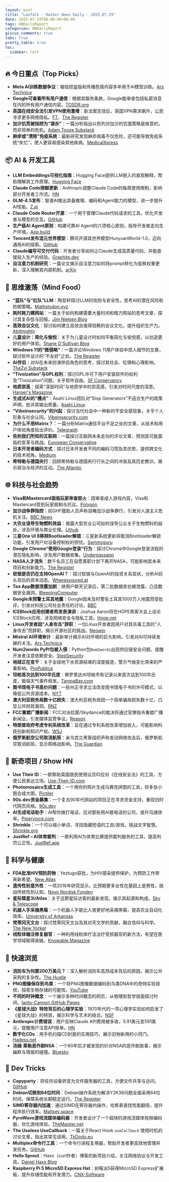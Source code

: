 ```yaml
---
layout: post
title: "LeoTalk · Hacker News Daily · 2025.07.29"
date: 2025-07-29T08:00:00+08:00
tags: HNDailyReport
categories: HNDailyReport
giscus_comments: true
tabs: true
pretty_table: true
toc:
  sidebar: left
---
```


## 🔥 今日重点（Top Picks）

- **Meta AI训练数据争议**：被指控盗版和传播色情内容多年用于AI模型训练。[Ars Technica](https://arstechnica.com/tech-policy/2025/07/meta-pirated-and-seeded-porn-for-years-to-train-ai-lawsuit-says/)
- **Google可查看所有用户通信**：根据其服务条款，Google能审查包括私密消息在内的所有用户通信内容。[TOSDR.org](https://tosdr.org/en/service/217)
- **英国在线安全法引发VPN使用激增**：新法案生效后，英国VPN需求飙升，公民寻求更多网络隐私。[FT](https://www.ft.com/content/356674b0-9f1d-4f95-b1d5-f27570379a9b)、[The Register](https://www.theregister.com/2025/07/28/uk_vpn_demand_soars/)
- **加沙饥荒被指控为“谋杀”**：一篇分析指出以色列对加沙的饥饿策略是故意的，而非简单的危机。[Adam Tooze Substack](https://adamtooze.substack.com/p/chartbook-400-not-crisis-but-murder)
- **麻疹或“清除”免疫系统**：最新研究发现麻疹病毒不仅危险，还可能导致免疫系统“失忆”，使人更容易感染其他疾病。[MedicalXpress](https://medicalxpress.com/news/2025-07-measles-isnt-dangerous-erase-immune.html)

## 📦 AI & 开发工具

- **LLM Embeddings可视化指南**：Hugging Face提供LLM嵌入的直观解释，帮助理解其工作原理。[Hugging Face](https://huggingface.co/spaces/hesamation/primer-llm-embedding)
- **Claude Code限额更新**：Anthropic调整Claude Code的每周使用限制，影响部分开发者工作流。[HN](https://news.ycombinator.com/item?id=44713757)
- **GLM-4.5发布**：智谱AI推出具备推理、编码和Agent能力的模型，进一步提升AI性能。[Z.ai](https://z.ai/blog/glm-4.5)
- **Claude Code Router开源**：一个用于管理Claude代码请求的工具，优化开发者与模型的交互。[GitHub](https://github.com/musistudio/claude-code-router)
- **生产级AI Agent原则**：构建可靠AI Agent的六项核心原则，指导开发者走向生产环境。[App.build](https://www.app.build/blog/six-principles-production-ai-agents)
- **Tencent发布混元世界模型**：腾讯开源其世界模型HunyuanWorld-1.0，迈向通用AI的探索。[GitHub](https://github.com/Tencent-Hunyuan/HunyuanWorld-1.0)
- **Claude编写可交付代码**：开发者分享如何让Claude生成高质量代码，并能直接投入生产的经验。[Graphite.dev](https://graphite.dev/blog/how-i-got-claude-to-write-better-code)
- **自注意力机制研究**：一篇论文揭示自注意力如何将prompt转化为低秩权重更新，深入理解其内部机制。[arXiv](https://arxiv.org/abs/2507.16003)

## 🧠 思维激荡（Mind Food）

- **“蓝队”与“红队”LLM**：陶哲轩探讨LLM的攻防与安全性，思考AI的潜在风险和防御策略。[Mathstodon.xyz](https://mathstodon.xyz/@tao/114915604830689046)
- **耗时耗力建网站**：一篇关于如何构建需要大量时间和精力网站的思考文章，探讨其复杂性与回报。[Jim Nielsen Blog](https://blog.jim-nielsen.com/2025/how-to-make-websites-that-require-lots-of-time-and-energy/)
- **高效会议文化**：探讨如何建立高效且值得信赖的会议文化，提升组织生产力。[Abitmighty](https://abitmighty.com/posts/the-ultimate-meeting-culture)
- **儿童设计：简化与愉悦**：关于为儿童设计时如何平衡简化与愉悦感，以创造更好的用户体验。[Shane O'Sullivan Blog](https://shaneosullivan.wordpress.com/2025/07/28/on-designing-for-children/)
- **Windows 11的“微侵略”**：一篇评论Windows 11用户体验中烦人细节的文章，探讨软件设计的“不友好”之处。[The Register](https://www.theregister.com/2025/07/28/windows_11_is_a_minefield/)
- **AI伴侣**：对AI在未来扮演伴侣角色的思考，探讨其社会、伦理和心理影响。[TheZvi Substack](https://thezvi.substack.com/p/ai-companion-piece)
- **“Tivoization”与GPL权利**：探讨GPL许可下用户安装软件的权利及“Tivoization”问题，关乎软件自由。[SF Conservancy](https://sfconservancy.org/blog/2021/jul/23/tivoization-and-the-gpl-right-to-install/)
- **地质崇高**：探索“深层时间”与地质学中的崇高感，引发对时间尺度的深思。[Harper's Magazine](https://harpers.org/archive/2025/07/the-geological-sublime-lewis-hyde-deep-time/)
- **生成式AI的“槽点”**：Asahi Linux团队对“Slop Generators”不适合生产的政策声明，批评其输出质量。[Asahi Linux](https://asahilinux.org/docs/project/policies/slop/)
- **“Vibeinsecurity”的兴起**：探讨当代社会中一种新的不安全感现象，关乎个人形象与社会认同。[Vibeinsecurity.com](https://vibeinsecurity.com/)
- **为什么不用Matrix？**：一篇分析Matrix通信平台不足之处的文章，从技术和用户体验角度给出评价。[Telegraph](https://telegra.ph/why-not-matrix-08-07)
- **告别我们所知的互联网**：一篇探讨互联网未来走向的评论文章，预测其可能面临的变革与挑战。[European Conservative](https://europeanconservative.com/articles/commentary/say-goodbye-to-the-internet-as-we-know-it/)
- **日本开发者编码方式**：探讨日本开发者不同的编码习惯及其优势，提供跨文化的技术视角。[Medium](https://medium.com/@sohail_saifi/why-japanese-developers-write-code-completely-differently-and-why-it-works-better-de84d6244fab)
- **希特勒与德国央行**：回顾希特勒与德国央行行长之间的冲突及其历史教训，揭示政治与经济的互动。[The Atlantic](https://www.theatlantic.com/ideas/archive/2025/07/hitler-attacked-central-banker/683545/)

## 🌐 科技与社会趋势

- **Visa和Mastercard面临玩家审查怒火**：因审查成人游戏内容，Visa和Mastercard受到玩家抵制与抗议。[Polygon](https://www.polygon.com/news/616835/visa-mastercard-steam-itchio-campaign-adult-games)
- **加沙战争罪指控**：前GHF援助人员声称目睹加沙战争罪行，引发对人道主义危机关注。[BBC News](https://www.bbc.com/news/videos/cy8k8045nx9o)
- **大农业误导生物燃料效益**：揭露大型农业公司如何误导公众关于生物燃料的益处，涉及环境与商业伦理。[Lithub](https://lithub.com/how-big-agriculture-mislead-the-public-about-the-benefits-of-biofuels/)
- **三星One UI 8移除Bootloader解锁**：三星新系统更新将取消Bootloader解锁功能，引发用户对设备控制权的担忧。[Sammyguru](https://sammyguru.com/breaking-samsung-removes-bootloader-unlocking-with-one-ui-8/)
- **Google Chrome“使用Google登录”行为**：探讨Chrome中Google登录流程的潜在隐私影响，涉及用户数据收集。[Underpassapp](https://underpassapp.com/news/2025/7/5.html)
- **NASA人才流失**：数千名员工在自愿离职计划下离开NASA，可能影响其未来项目和创新能力。[The Register](https://www.theregister.com/2025/07/28/nasa_voluntary_exits/)
- **软银是否仍在支持OpenAI？**：探讨软银与OpenAI的投资关系现状，分析AI巨头背后的资本动态。[Wheresyoured.at](https://www.wheresyoured.at/softbank-openai/)
- **Tea App数据泄露加剧**：继用户聊天记录后，第二批数据库也被泄露，凸显数据安全漏洞。[BleepingComputer](https://www.bleepingcomputer.com/news/security/tea-app-leak-worsens-with-second-database-exposing-user-chats/)
- **Google未预警土耳其地震**：Google因未及时警告土耳其1000万人地震而受批评，引发对科技公司社会责任的讨论。[BBC](https://www.bbc.com/news/articles/c77v2kx304go)
- **ICEBlock应用创建者将发表演讲**：Joshua Aaron将在HOPE黑客大会上谈论ICEBlock应用，涉及网络安全与隐私工具。[Hope.net](https://hope.net/talks.html#iceblock)
- **Linux开发者因“人身攻击”辞职**：一位Linux开发者因用户对其杀毒工具的“人身攻击”而辞职，揭示开源社区的挑战。[Neowin](https://www.neowin.net/news/linux-dev-quits-after-personal-attacks-from-user-over-kapitano-antivirus-tool/)
- **Mistral AI环境审计**：最新审计揭示AI对环境的巨大影响，引发对AI可持续发展的关注。[Ars Technica](https://arstechnica.com/ai/2025/07/mistrals-new-environmental-audit-shows-how-much-ai-is-hurting-the-planet/)
- **Num2words PyPI包被入侵**：Python包`Num2words`出现供应链安全问题，提醒开发者注意依赖安全。[StepSecurity](https://www.stepsecurity.io/blog/supply-chain-security-alert-num2words-pypi-package-shows-signs-of-compromise)
- **地球正在变干**：关于全球地下水资源枯竭的深度报道，警示气候变化带来的严重影响。[ProPublica](https://www.propublica.org/article/water-aquifers-groundwater-rising-ocean-levels)
- **坦帕首次达到100华氏度**：佛罗里达州坦帕市有记录以来首次达到100华氏度，极端天气事件频发。[TampaBay.com](https://www.tampabay.com/news/weather/2025/07/28/tampa-florida-100-degrees/)
- **图书馆电子书高价问题**：一些州正寻求立法改变图书馆电子书的许可模式，以降低公共资源成本。[NYT](https://www.nytimes.com/2025/07/16/books/libraries-e-books-licensing.html)
- **澳大利亚税务局数十亿损失**：澳大利亚税务局因一个简单骗局损失数十亿，凸显公共财政漏洞。[RNZ](https://www.rnz.co.nz/news/world/568228/how-australia-s-tax-office-lost-billions-in-a-simple-scam)
- **FCC重塑广播新闻**：FCC对派拉蒙/Skydance的裁决将通过官僚指令重塑广播新闻业，引发媒体监管争议。[Reason](https://reason.com/2025/07/25/the-fccs-paramount-skydance-decision-aims-to-reshape-broadcast-journalism-by-bureaucratic-fiat/)
- **特朗普政府考虑专利系统改革**：旨在通过专利系统改革增加收入，可能影响科技创新和知识产权。[WSJ](https://www.wsj.com/politics/policy/patent-system-overhaul-18e0f06f)
- **俄罗斯航空公司取消航班**：亲乌克兰黑客组织声称发动网络攻击后，俄罗斯航空取消航班，显示网络战影响。[The Guardian](https://www.theguardian.com/business/2025/jul/28/russia-aeroflot-cancels-flights-pro-ukraine-hackers-cyber-attack)

## 📱 新奇项目 / Show HN

- **Use Their ID**：一款帮助英国居民使用议员ID应对《在线安全法》的工具，方便公民表达立场。[Use-Their-ID.com](https://use-their-id.com/)
- **Photomosaics生成工具**：一个用你的照片生成马赛克拼图的工具，将多张小图合成大图。[Pictiler](https://pictiler.com/)
- **90s.dev资金募集**：一个复古90年代网站的项目正在寻求资金支持，重现旧时代网页风格。[90s.dev](https://90s.dev/blog/requesting-funding-for-90s-dev.html)
- **AI生成电话助手**：AI帮你拨打电话，应对那些用AI接电话的公司，提升沟通效率。[Pipervoice.com](https://www.pipervoice.com/)
- **Shrinkle**：一个可以缩小单词、寻找隐藏短语的工具/游戏，挑战文字智慧。[Shrinkle.org](https://www.shrinkle.org/)
- **JustRef – AI体育裁判**：一款利用AI为体育比赛提供裁判服务的工具，提高判罚公正性。[JustRef.app](https://www.justref.app/)

## 🔬 科学与健康

- **FDA批准HIV预防药物**：Yeztugo获批，为HIV感染提供保护，为预防工作带来新希望。[New Atlas](https://newatlas.com/infectious-diseases/hiv-prevention-fda-lenacapavir/)
- **遗传性别意外性**：一项2016年研究显示，比预期更多女性在基因上是男性，挑战传统性别认知。[Novo Nordisk Fonden](https://novonordiskfonden.dk/en/news/more-women-than-expected-are-genetically-men/)
- **星际彗星3I/Atlas**：关于这颗星际访客的最新发现，揭示其起源和构成。[Sky & Telescope](https://skyandtelescope.org/astronomy-news/interstellar-comet-3i-atlas-what-we-know-now/)
- **机器人手采摘黑莓**：一个机器人手能比人类更好地采摘黑莓，提高农业自动化效率。[University of Arkansas](https://news.uark.edu/articles/79750/robot-hand-could-harvest-blackberries-better-than-humans)
- **梵蒂冈天文台**：探讨梵蒂冈天文台及其对天文学的贡献，融合信仰与科学。[The New Yorker](https://www.newyorker.com/magazine/2025/08/04/the-vatican-observatory-looks-to-the-heavens)
- **线粒体输注修复器官**：一种利用线粒体疗法治疗受损器官的新方法，有望在医学领域取得突破。[Knowable Magazine](https://knowablemagazine.org/content/article/technology/2025/mitochondrial-therapy-to-treat-damaged-organs)

## 🎯 快速浏览

- **消防车为何要200万美元？**：深入解析消防车高昂成本背后的原因，揭示公共采购的复杂性。[The Hustle](https://thehustle.co/originals/why-does-a-fire-truck-cost-2-million)
- **PNG图像保存到鸟类**：一个将PNG图像数据编码到鸟类DNA中的奇特实验视频，探索生物存储的可能性。[YouTube](https://www.youtube.com/watch?v=hCQCP-5g5bo)
- **不同的时钟概念**：一个展示多种时间概念的网页，从物理到哲学层面探讨时间。[Ianto-Cannon GitHub Pages](https://ianto-cannon.github.io/clock.html)
- **《星球大战》特效背后的心理学实验**：1970年代的一项心理学实验如何启发了《星球大战》的特效，揭示科学与艺术的结合。[NSF](https://www.nsf.gov/science-matters/1970s-psychology-experiment-behind-star-wars-special-effects)
- **Anthropic计费错误**：用户反映Claude API费用被多收，5.91美元变591美元，提醒用户注意API账单。[HN](https://news.ycombinator.com/item?id=44709840)
- **数字化CDs**：用手机扫描CD封面的实用技巧，展示旧物新用的小窍门。[Hadess.net](https://www.hadess.net/2025/07/digitising-cds-aka-using-your-phone-as.html)
- **汤姆·莱勒恶作剧NSA**：一个60年后才被发现的针对NSA的恶作剧故事，揭示幽默与情报的碰撞。[Bluesky](https://bsky.app/profile/opalescentopal.bsky.social/post/3luxxx27nos23)

## 🧰 Dev Tricks

- **Copyparty**：将任何设备转变为文件服务器的工具，方便文件共享与访问。[GitHub](https://github.com/9001/copyparty)
- **Debian切换到64位时间**：Debian操作系统为解决Y2K38问题全面采用64位时间，保障系统长期稳定运行。[The Register](https://www.theregister.com/2025/07/25/y2k38_bug_debian/)
- **SIMD寄存器内加速**：通过SIMD在寄存器内操作，哈希表查找性能翻倍，提升程序执行效率。[Maltsev.space](https://maltsev.space/blog/012-simd-within-a-register-how-i-doubled-hash-table-lookup-performance)
- **PyroWave游戏流媒体编码器**：开发者设计了一个超快的游戏流媒体视频编码器，优化游戏体验。[TheMaister.net](https://themaister.net/blog/2025/06/16/i-designed-my-own-ridiculously-fast-game-streaming-video-codec-pyrowave/)
- **The Useless UseCallback**：一篇关于React Hook `useCallback` 使用时机的讨论文章，指出其常见误用。[TkDodo.eu](https://tkdodo.eu/blog/the-useless-use-callback)
- **Multiplex命令行工具**：一个命令行进程复用器，帮助开发者更高效地管理并发任务。[GitHub](https://github.com/sebastien/multiplex)
- **Hello Sprout**：Haxx（curl作者）博客的新项目介绍，关注网络协议与开发工具。[Daniel Haxx Blog](https://daniel.haxx.se/blog/2025/07/28/hello-sprout/)
- **Raspberry Pi 5 MicroSD Express Hat**：树莓派5获得MicroSD Express扩展板，提升存储性能和开发潜力。[CNX-Software](https://www.cnx-software.com/2025/07/28/raspberry-pi-5-gets-a-microsd-express-hat/)
